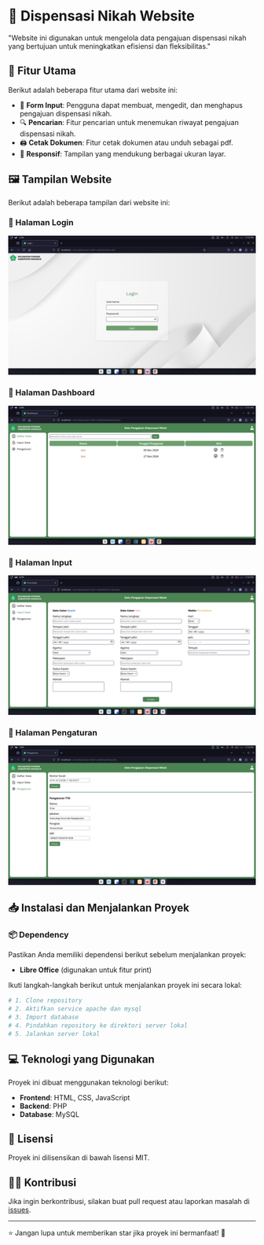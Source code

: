 # 📌 Dispensasi Nikah Website
"Website ini digunakan untuk mengelola data pengajuan dispensasi nikah yang bertujuan untuk meningkatkan efisiensi dan fleksibilitas."

## 🚀 Fitur Utama
Berikut adalah beberapa fitur utama dari website ini:
- 📝 **Form Input**: Pengguna dapat membuat, mengedit, dan menghapus pengajuan dispensasi nikah.
- 🔍 **Pencarian**: Fitur pencarian untuk menemukan riwayat pengajuan dispensasi nikah.
- 🖨️ **Cetak Dokumen**: Fitur cetak dokumen atau unduh sebagai pdf.
- 📱 **Responsif**: Tampilan yang mendukung berbagai ukuran layar.

## 🖼️ Tampilan Website
Berikut adalah beberapa tampilan dari website ini:

### 📌 Halaman Login
![Tampilan Login](https://github.com/evannmy/dispensasi-nikah-website/blob/main/website-displays/login-page.png)

### 📌 Halaman Dashboard
![Tampilan Dashboard](https://github.com/evannmy/dispensasi-nikah-website/blob/main/website-displays/dashboard-page.png)

### 📌 Halaman Input
![Tampilan Form Input](https://github.com/evannmy/dispensasi-nikah-website/blob/main/website-displays/input-page.png)

### 📌 Halaman Pengaturan
![Tampilan Pengaturan](https://github.com/evannmy/dispensasi-nikah-website/blob/main/website-displays/setting-page.png)

## 📥 Instalasi dan Menjalankan Proyek

### 📦 Dependency
Pastikan Anda memiliki dependensi berikut sebelum menjalankan proyek:
- **Libre Office** (digunakan untuk fitur print)

Ikuti langkah-langkah berikut untuk menjalankan proyek ini secara lokal:

```bash
# 1. Clone repository
# 2. Aktifkan service apache dan mysql
# 3. Import database
# 4. Pindahkan repository ke direktori server lokal
# 5. Jalankan server lokal
```

## 💻 Teknologi yang Digunakan
Proyek ini dibuat menggunakan teknologi berikut:
- **Frontend**: HTML, CSS, JavaScript
- **Backend**: PHP
- **Database**: MySQL

## 📄 Lisensi
Proyek ini dilisensikan di bawah lisensi MIT.

## 👨‍💻 Kontribusi
Jika ingin berkontribusi, silakan buat pull request atau laporkan masalah di [issues](https://github.com/evannmy/dispensasi-nikah-website/issues).

---

⭐ Jangan lupa untuk memberikan star jika proyek ini bermanfaat! 🚀

